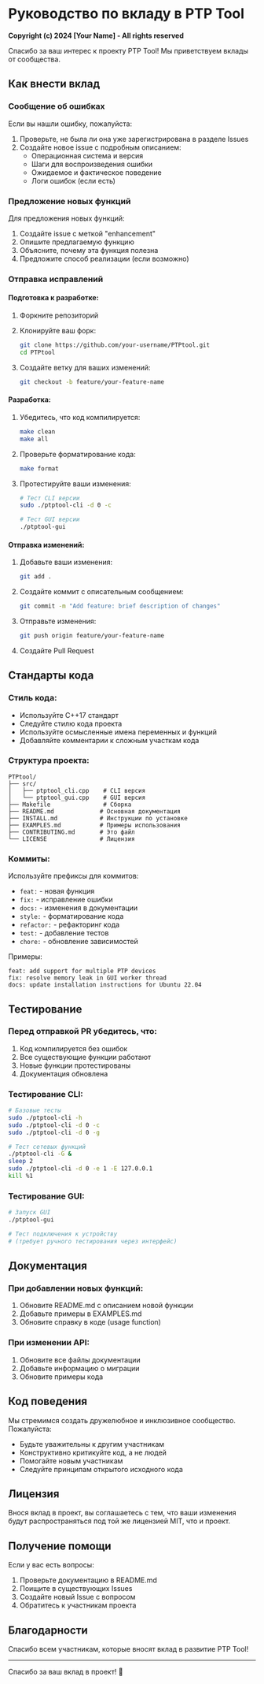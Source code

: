# Руководство по вкладу в PTP Tool

**Copyright (c) 2024 [Your Name] - All rights reserved**

Спасибо за ваш интерес к проекту PTP Tool! Мы приветствуем вклады от сообщества.

## Как внести вклад

### Сообщение об ошибках

Если вы нашли ошибку, пожалуйста:

1. Проверьте, не была ли она уже зарегистрирована в разделе Issues
2. Создайте новое issue с подробным описанием:
   - Операционная система и версия
   - Шаги для воспроизведения ошибки
   - Ожидаемое и фактическое поведение
   - Логи ошибок (если есть)

### Предложение новых функций

Для предложения новых функций:

1. Создайте issue с меткой "enhancement"
2. Опишите предлагаемую функцию
3. Объясните, почему эта функция полезна
4. Предложите способ реализации (если возможно)

### Отправка исправлений

#### Подготовка к разработке:

1. Форкните репозиторий
2. Клонируйте ваш форк:
   ```bash
   git clone https://github.com/your-username/PTPtool.git
   cd PTPtool
   ```

3. Создайте ветку для ваших изменений:
   ```bash
   git checkout -b feature/your-feature-name
   ```

#### Разработка:

1. Убедитесь, что код компилируется:
   ```bash
   make clean
   make all
   ```

2. Проверьте форматирование кода:
   ```bash
   make format
   ```

3. Протестируйте ваши изменения:
   ```bash
   # Тест CLI версии
   sudo ./ptptool-cli -d 0 -c
   
   # Тест GUI версии
   ./ptptool-gui
   ```

#### Отправка изменений:

1. Добавьте ваши изменения:
   ```bash
   git add .
   ```

2. Создайте коммит с описательным сообщением:
   ```bash
   git commit -m "Add feature: brief description of changes"
   ```

3. Отправьте изменения:
   ```bash
   git push origin feature/your-feature-name
   ```

4. Создайте Pull Request

## Стандарты кода

### Стиль кода:

- Используйте C++17 стандарт
- Следуйте стилю кода проекта
- Используйте осмысленные имена переменных и функций
- Добавляйте комментарии к сложным участкам кода

### Структура проекта:

```
PTPtool/
├── src/
│   ├── ptptool_cli.cpp    # CLI версия
│   └── ptptool_gui.cpp    # GUI версия
├── Makefile               # Сборка
├── README.md             # Основная документация
├── INSTALL.md            # Инструкции по установке
├── EXAMPLES.md           # Примеры использования
├── CONTRIBUTING.md       # Это файл
└── LICENSE               # Лицензия
```

### Коммиты:

Используйте префиксы для коммитов:
- `feat:` - новая функция
- `fix:` - исправление ошибки
- `docs:` - изменения в документации
- `style:` - форматирование кода
- `refactor:` - рефакторинг кода
- `test:` - добавление тестов
- `chore:` - обновление зависимостей

Примеры:
```
feat: add support for multiple PTP devices
fix: resolve memory leak in GUI worker thread
docs: update installation instructions for Ubuntu 22.04
```

## Тестирование

### Перед отправкой PR убедитесь, что:

1. Код компилируется без ошибок
2. Все существующие функции работают
3. Новые функции протестированы
4. Документация обновлена

### Тестирование CLI:

```bash
# Базовые тесты
sudo ./ptptool-cli -h
sudo ./ptptool-cli -d 0 -c
sudo ./ptptool-cli -d 0 -g

# Тест сетевых функций
./ptptool-cli -G &
sleep 2
sudo ./ptptool-cli -d 0 -e 1 -E 127.0.0.1
kill %1
```

### Тестирование GUI:

```bash
# Запуск GUI
./ptptool-gui

# Тест подключения к устройству
# (требует ручного тестирования через интерфейс)
```

## Документация

### При добавлении новых функций:

1. Обновите README.md с описанием новой функции
2. Добавьте примеры в EXAMPLES.md
3. Обновите справку в коде (usage function)

### При изменении API:

1. Обновите все файлы документации
2. Добавьте информацию о миграции
3. Обновите примеры кода

## Код поведения

Мы стремимся создать дружелюбное и инклюзивное сообщество. Пожалуйста:

- Будьте уважительны к другим участникам
- Конструктивно критикуйте код, а не людей
- Помогайте новым участникам
- Следуйте принципам открытого исходного кода

## Лицензия

Внося вклад в проект, вы соглашаетесь с тем, что ваши изменения будут распространяться под той же лицензией MIT, что и проект.

## Получение помощи

Если у вас есть вопросы:

1. Проверьте документацию в README.md
2. Поищите в существующих Issues
3. Создайте новый Issue с вопросом
4. Обратитесь к участникам проекта

## Благодарности

Спасибо всем участникам, которые вносят вклад в развитие PTP Tool!

---

Спасибо за ваш вклад в проект! 🚀